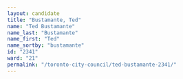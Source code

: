 ```yaml
---
layout: candidate
title: "Bustamante, Ted"
name: "Ted Bustamante"
name_last: "Bustamante"
name_first: "Ted"
name_sortby: "bustamante"
id: "2341"
ward: "21"
permalink: "/toronto-city-council/ted-bustamante-2341/"
---
```

